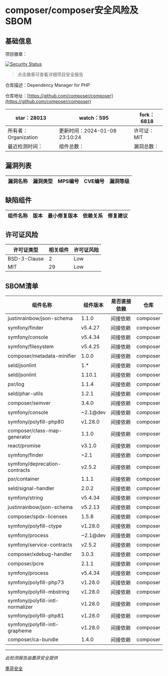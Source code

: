 # composer/composer安全风险及SBOM

## 基础信息

项目徽章：

[![Security Status](https://www.murphysec.com/platform3/v31/badge/1744443200734543872.svg)](https://www.murphysec.com/console/report/1691879488088727552/1744443200734543872)

> 点击徽章可查看详细项目安全报告

仓库描述：Dependency Manager for PHP

仓库地址：[https://github.com/composer/composer](https://github.com/composer/composer)

| star：28013 | watch：595 | fork：6818 |
| ----------- | -------------- | ------------ |
| 所有者：Organization | 更新时间：2024-01-08 23:10:24 | 许可证：MIT |
| 最近检测时间： | 组件总数： | 漏洞总数： |




## 漏洞列表

| 漏洞名称 | 漏洞类型 | MPS编号 | CVE编号 | 漏洞等级 |
| ------- | ------ | ------- | ------ | ----- |





## 缺陷组件

| 组件名称 | 版本 | 最小修复版本 | 依赖关系 | 修复建议 |
| -------- | ---- | ------------ | -------- | -------- |





## 许可证风险

| 许可证类型 | 相关组件 | 许可证风险 |
| ---------- | -------- | ---------- |
|BSD-3-Clause|2|Low|
|MIT|29|Low|




## SBOM清单

| 组件名称 | 组件版本 | 是否直接依赖 | 仓库 |
| -------- | -------- | ------------ | ---- |
|justinrainbow/json-schema|1.1.0|间接依赖|composer|
|symfony/finder|v5.4.27|间接依赖|composer|
|symfony/console|v5.4.34|间接依赖|composer|
|symfony/filesystem|v5.4.25|间接依赖|composer|
|composer/metadata-minifier|1.0.0|间接依赖|composer|
|seld/jsonlint|1.*|间接依赖|composer|
|seld/jsonlint|1.10.1|间接依赖|composer|
|psr/log|1.1.4|间接依赖|composer|
|seld/phar-utils|1.2.1|间接依赖|composer|
|composer/semver|3.4.0|间接依赖|composer|
|symfony/console|~2.1@dev|间接依赖|composer|
|symfony/polyfill-php80|v1.28.0|间接依赖|composer|
|composer/class-map-generator|1.1.0|间接依赖|composer|
|react/promise|v3.1.0|间接依赖|composer|
|symfony/finder|~2.1|间接依赖|composer|
|symfony/deprecation-contracts|v2.5.2|间接依赖|composer|
|psr/container|1.1.1|间接依赖|composer|
|seld/signal-handler|2.0.2|间接依赖|composer|
|symfony/string|v5.4.34|间接依赖|composer|
|justinrainbow/json-schema|v5.2.13|间接依赖|composer|
|composer/spdx-licenses|1.5.8|间接依赖|composer|
|symfony/polyfill-ctype|v1.28.0|间接依赖|composer|
|symfony/process|~2.1@dev|间接依赖|composer|
|symfony/service-contracts|v2.5.2|间接依赖|composer|
|composer/xdebug-handler|3.0.3|间接依赖|composer|
|composer/pcre|2.1.1|间接依赖|composer|
|symfony/process|v5.4.34|间接依赖|composer|
|symfony/polyfill-php73|v1.28.0|间接依赖|composer|
|symfony/polyfill-mbstring|v1.28.0|间接依赖|composer|
|symfony/polyfill-intl-normalizer|v1.28.0|间接依赖|composer|
|symfony/polyfill-php81|v1.28.0|间接依赖|composer|
|symfony/polyfill-intl-grapheme|v1.28.0|间接依赖|composer|
|composer/ca-bundle|1.4.0|间接依赖|composer|


------

*此检测报告由墨菲安全提供*

[墨菲安全](www.murphysec.com)